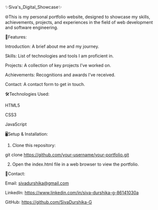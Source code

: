 ✨Siva's_Digital_Showcase✨

🌐This is my personal portfolio website, designed to showcase my skills, achievements, projects, and experiences in the field of web development and software engineering.

🎯Features:

Introduction: A brief about me and my journey.

Skills: List of technologies and tools I am proficient in.

Projects: A collection of key projects I’ve worked on.

Achievements: Recognitions and awards I’ve received.

Contact: A contact form to get in touch.


🛠️Technologies Used:

HTML5

CSS3

JavaScript


🖥️Setup & Installation:

1. Clone this repository:

git clone https://github.com/your-username/your-portfolio.git


2. Open the index.html file in a web browser to view the portfolio.



📱Contact:

Email: sivadurshika@gmail.com

LinkedIn: https://www.linkedin.com/in/siva-durshika-g-86141030a

GitHub: https://github.com/SivaDurshika-G


